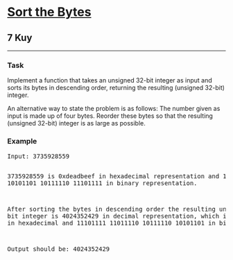 <h1><a href="https://www.codewars.com/kata/6076d4edc7bf5d0041b31dcf">Sort the Bytes</a></h1>
<h2>7 Kuy</h2>
<hr>

<h3>Task</h3>
<p>Implement a function that takes an unsigned 32-bit integer as input 
and sorts its bytes in descending order, returning the resulting (unsigned 32-bit) integer.</p>
<p>An alternative way to state the problem is as follows: 
The number given as input is made up of four bytes. 
Reorder these bytes so that the resulting (unsigned 32-bit) integer is as large as possible.</p>
<h3>Example</h3>
<pre>
Input: 3735928559

3735928559 is 0xdeadbeef in hexadecimal representation and 11011110 10101101 10111110 11101111
in binary representation.

After sorting the bytes in descending order the resulting unsigned 32 bit integer is 4024352429
in decimal representation, which is 0xefdebead in hexadecimal and 11101111 11011110 10111110 10101101
in binary.

Output should be: 4024352429
</pre>
